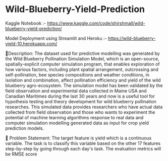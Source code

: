 # Wild-Blueberry-Yield-Prediction

Kaggle Notebook :- https://www.kaggle.com/code/shirshmall/wild-blueberry-yield-prediction/ 

Model Deployment using Streamlit and Heroku :- https://wild-blueberry-yield-10.herokuapp.com/

🧾Description: The dataset used for predictive modelling was generated by the Wild Blueberry Pollination Simulation Model, which is an open-source, spatially-explicit computer simulation program, that enables exploration of how various factors, including plant spatial arrangement, outcrossing and self-pollination, bee species compositions and weather conditions, in isolation and combination, affect pollination efficiency and yield of the wild blueberry agro-ecosystem. The simulation model has been validated by the field observation and experimental data collected in Maine USA and Canadian Maritimes during the last 30 years and now is a useful tool for hypothesis testing and theory development for wild blueberry pollination researches. This simulated data provides researchers who have actual data collected from field observation and those who wants to experiment the potential of machine learning algorithms response to real data and computer simulation modelling generated data as input for crop yield prediction models.

🧭 Problem Statement: The target feature is yield which is a continuous variable. The task is to classify this variable based on the other 17 features step-by-step by going through each day's task. The evaluation metrics will be RMSE score
